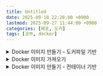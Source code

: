 ```yaml
---
title: Untitled
date: 2025-09-10 22:28:00 +0900
lastmod: 2025-09-27 11:44:00 +0900
categories: [배포, 도커]
tags: [공부, docker]
---
```


<details>
<summary>Docker 이미지 만들기 - 도커파일 기반</summary>
1. Dockerfile 작성
2. docker build 명령어 실행

    ```javascript
    docker build -t 도커파일명:버전 .
    
    # tag 추가
    docker tag 도커파일명:버전 도커파일명:태그
    ```

3. 이미지 생성 확인

    ```javascript
    docker images
    ```

4. Docker Hub에 올리기

    ```javascript
    docker login
    ```

5. 이미지 태그 지정

    ```javascript
    docker tag 도커파일명:버전 도커허브아이디/도커파일명:버전
    ```

6. Docker Hub로 푸시

    ```javascript
    docker push 도커허브아이디/도커파일명:버전
    ```

7. 최종 확인 및 사용법

    ```javascript
    docker run -it --rm 도커허브아이디/도커파일명:버전
    
    # 컨테이너를 백그라운드에서 계속 실행시키기
    docker run -d -p 외부포트:내부포트 --name 컨테이너명
    
    #실행이 끝나도 삭제하지 않고 남겨두기
    docker run -it --name 컨테이너명 도커허브아이디/도커파일명:버전
    ```

8. 

</details>

<details>
<summary>Docker 이미지 가져오기</summary>
1. pull

    ```javascript
    docker pull 계정/이름:태그
    ```


</details>

<details>
<summary>Docker 이미지 만들기 - 컨테이너 기반</summary>
1. 도커 커밋

    ```javascript
    docker commit 컨테이너이름 새이미지이름:태그
    ```

2. docker login

    아이디 비밀번호 - 웹으로 리디렉션됨

3. 태그 붙이기

    ```javascript
    docker tag 새이미지이름:태그 유저명:새이미지:태그
    ```

4. 이미지 푸시

    ```javascript
    docker push 유저명/새이미지:태그
    ```


</details>


